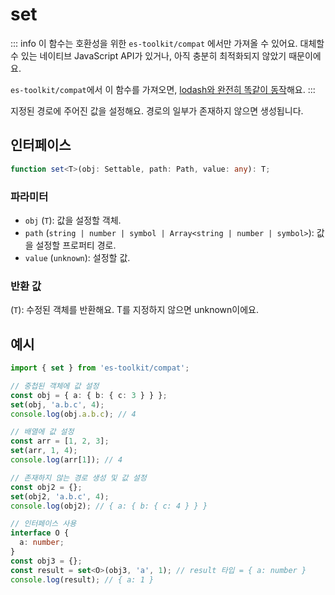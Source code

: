 # set

::: info
이 함수는 호환성을 위한 `es-toolkit/compat` 에서만 가져올 수 있어요. 대체할 수 있는 네이티브 JavaScript API가 있거나, 아직 충분히 최적화되지 않았기 때문이에요.

`es-toolkit/compat`에서 이 함수를 가져오면, [lodash와 완전히 똑같이 동작](../../../compatibility.md)해요.
:::

지정된 경로에 주어진 값을 설정해요. 경로의 일부가 존재하지 않으면 생성됩니다.

## 인터페이스

```typescript
function set<T>(obj: Settable, path: Path, value: any): T;
```

### 파라미터

- `obj` (`T`): 값을 설정할 객체.
- `path` (`string | number | symbol | Array<string | number | symbol>`): 값을 설정할 프로퍼티 경로.
- `value` (`unknown`): 설정할 값.

### 반환 값

(`T`): 수정된 객체를 반환해요. T를 지정하지 않으면 unknown이에요.

## 예시

```typescript
import { set } from 'es-toolkit/compat';

// 중첩된 객체에 값 설정
const obj = { a: { b: { c: 3 } } };
set(obj, 'a.b.c', 4);
console.log(obj.a.b.c); // 4

// 배열에 값 설정
const arr = [1, 2, 3];
set(arr, 1, 4);
console.log(arr[1]); // 4

// 존재하지 않는 경로 생성 및 값 설정
const obj2 = {};
set(obj2, 'a.b.c', 4);
console.log(obj2); // { a: { b: { c: 4 } } }

// 인터페이스 사용
interface O {
  a: number;
}
const obj3 = {};
const result = set<O>(obj3, 'a', 1); // result 타입 = { a: number }
console.log(result); // { a: 1 }
```
